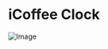 # iCoffee Clock

![Image](https://dbs-product.imgix.net/q/l/qlocktwo_classic_black_ice_tea_frontal_de_web.jpg?w=630&h=370&fit=fill&fill=solid&fill-color=ffffff&auto=format%2Ccompress)